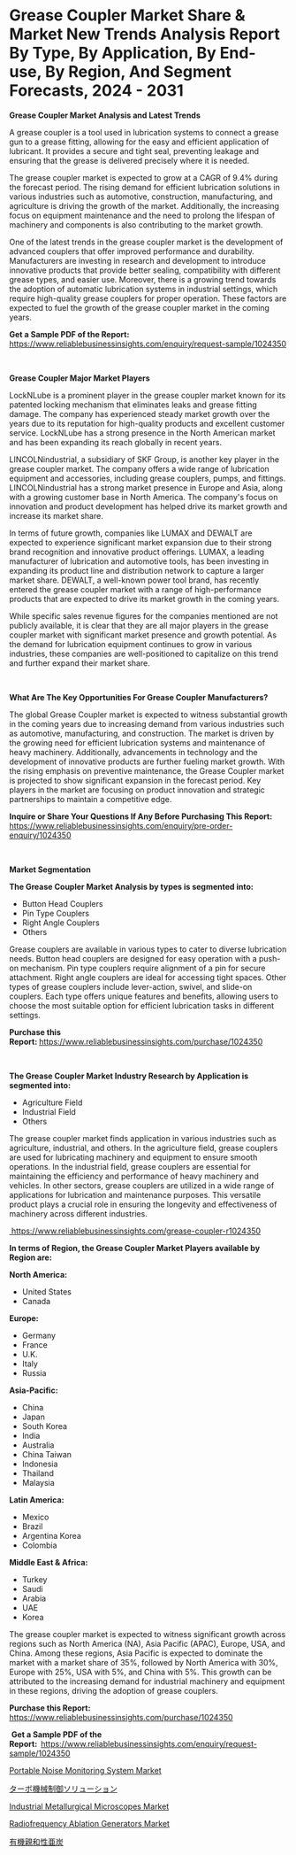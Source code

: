 <p><h1>Grease Coupler Market Share & Market New Trends Analysis Report By Type, By Application, By End-use, By Region, And Segment Forecasts, 2024 - 2031</h1></p><p><strong>Grease Coupler Market Analysis and Latest Trends</strong></p>
<p><p>A grease coupler is a tool used in lubrication systems to connect a grease gun to a grease fitting, allowing for the easy and efficient application of lubricant. It provides a secure and tight seal, preventing leakage and ensuring that the grease is delivered precisely where it is needed.</p><p>The grease coupler market is expected to grow at a CAGR of 9.4% during the forecast period. The rising demand for efficient lubrication solutions in various industries such as automotive, construction, manufacturing, and agriculture is driving the growth of the market. Additionally, the increasing focus on equipment maintenance and the need to prolong the lifespan of machinery and components is also contributing to the market growth.</p><p>One of the latest trends in the grease coupler market is the development of advanced couplers that offer improved performance and durability. Manufacturers are investing in research and development to introduce innovative products that provide better sealing, compatibility with different grease types, and easier use. Moreover, there is a growing trend towards the adoption of automatic lubrication systems in industrial settings, which require high-quality grease couplers for proper operation. These factors are expected to fuel the growth of the grease coupler market in the coming years.</p></p>
<p><strong>Get a Sample PDF of the Report:&nbsp;</strong> <a href="https://www.reliablebusinessinsights.com/enquiry/request-sample/1024350">https://www.reliablebusinessinsights.com/enquiry/request-sample/1024350</a></p>
<p>&nbsp;</p>
<p><strong>Grease Coupler Major Market Players</strong></p>
<p><p>LockNLube is a prominent player in the grease coupler market known for its patented locking mechanism that eliminates leaks and grease fitting damage. The company has experienced steady market growth over the years due to its reputation for high-quality products and excellent customer service. LockNLube has a strong presence in the North American market and has been expanding its reach globally in recent years.</p><p>LINCOLNindustrial, a subsidiary of SKF Group, is another key player in the grease coupler market. The company offers a wide range of lubrication equipment and accessories, including grease couplers, pumps, and fittings. LINCOLNindustrial has a strong market presence in Europe and Asia, along with a growing customer base in North America. The company's focus on innovation and product development has helped drive its market growth and increase its market share.</p><p>In terms of future growth, companies like LUMAX and DEWALT are expected to experience significant market expansion due to their strong brand recognition and innovative product offerings. LUMAX, a leading manufacturer of lubrication and automotive tools, has been investing in expanding its product line and distribution network to capture a larger market share. DEWALT, a well-known power tool brand, has recently entered the grease coupler market with a range of high-performance products that are expected to drive its market growth in the coming years.</p><p>While specific sales revenue figures for the companies mentioned are not publicly available, it is clear that they are all major players in the grease coupler market with significant market presence and growth potential. As the demand for lubrication equipment continues to grow in various industries, these companies are well-positioned to capitalize on this trend and further expand their market share.</p></p>
<p>&nbsp;</p>
<p><strong>What Are The Key Opportunities For Grease Coupler Manufacturers?</strong></p>
<p><p>The global Grease Coupler market is expected to witness substantial growth in the coming years due to increasing demand from various industries such as automotive, manufacturing, and construction. The market is driven by the growing need for efficient lubrication systems and maintenance of heavy machinery. Additionally, advancements in technology and the development of innovative products are further fueling market growth. With the rising emphasis on preventive maintenance, the Grease Coupler market is projected to show significant expansion in the forecast period. Key players in the market are focusing on product innovation and strategic partnerships to maintain a competitive edge.</p></p>
<p><strong>Inquire or Share Your Questions If Any Before Purchasing This Report:</strong> <a href="https://www.reliablebusinessinsights.com/enquiry/pre-order-enquiry/1024350">https://www.reliablebusinessinsights.com/enquiry/pre-order-enquiry/1024350</a></p>
<p>&nbsp;</p>
<p><strong>Market Segmentation</strong></p>
<p><strong>The Grease Coupler Market Analysis by types is segmented into:</strong></p>
<p><ul><li>Button Head Couplers</li><li>Pin Type Couplers</li><li>Right Angle Couplers</li><li>Others</li></ul></p>
<p><p>Grease couplers are available in various types to cater to diverse lubrication needs. Button head couplers are designed for easy operation with a push-on mechanism. Pin type couplers require alignment of a pin for secure attachment. Right angle couplers are ideal for accessing tight spaces. Other types of grease couplers include lever-action, swivel, and slide-on couplers. Each type offers unique features and benefits, allowing users to choose the most suitable option for efficient lubrication tasks in different settings.</p></p>
<p><strong>Purchase this Report:&nbsp;</strong><a href="https://www.reliablebusinessinsights.com/purchase/1024350">https://www.reliablebusinessinsights.com/purchase/1024350</a></p>
<p>&nbsp;</p>
<p><strong>The Grease Coupler Market Industry Research by Application is segmented into:</strong></p>
<p><ul><li>Agriculture Field</li><li>Industrial Field</li><li>Others</li></ul></p>
<p><p>The grease coupler market finds application in various industries such as agriculture, industrial, and others. In the agriculture field, grease couplers are used for lubricating machinery and equipment to ensure smooth operations. In the industrial field, grease couplers are essential for maintaining the efficiency and performance of heavy machinery and vehicles. In other sectors, grease couplers are utilized in a wide range of applications for lubrication and maintenance purposes. This versatile product plays a crucial role in ensuring the longevity and effectiveness of machinery across different industries.</p></p>
<p><a href="https://www.reliablebusinessinsights.com/grease-coupler-r1024350">&nbsp;https://www.reliablebusinessinsights.com/grease-coupler-r1024350</a></p>
<p><strong>In terms of Region, the Grease Coupler Market Players available by Region are:</strong></p>
<p>
    <p> <strong> North America: </strong>
        <ul>
            <li>United States</li>
            <li>Canada</li>
        </ul>
        </p> 
    <p> <strong> Europe: </strong>
        <ul>
            <li>Germany</li>
            <li>France</li>
            <li>U.K.</li>
            <li>Italy</li>
            <li>Russia</li>
        </ul>
        </p> 
    <p> <strong> Asia-Pacific: </strong>
        <ul>
            <li>China</li>
            <li>Japan</li>
            <li>South Korea</li>
            <li>India</li>
            <li>Australia</li>
            <li>China Taiwan</li>
            <li>Indonesia</li>
            <li>Thailand</li>
            <li>Malaysia</li>
        </ul>
        </p> 
    <p> <strong> Latin America: </strong>
        <ul>
            <li>Mexico</li>
            <li>Brazil</li>
            <li>Argentina Korea</li>
            <li>Colombia</li>
        </ul>
        </p> 
    <p> <strong> Middle East & Africa: </strong>
        <ul>
            <li>Turkey</li>
            <li>Saudi</li>
            <li>Arabia</li>
            <li>UAE</li>
            <li>Korea</li>
        </ul>
    </p>
    </p>
<p><p>The grease coupler market is expected to witness significant growth across regions such as North America (NA), Asia Pacific (APAC), Europe, USA, and China. Among these regions, Asia Pacific is expected to dominate the market with a market share of 35%, followed by North America with 30%, Europe with 25%, USA with 5%, and China with 5%. This growth can be attributed to the increasing demand for industrial machinery and equipment in these regions, driving the adoption of grease couplers.</p></p>
<p><strong>Purchase this Report: </strong><a href="https://www.reliablebusinessinsights.com/purchase/1024350">https://www.reliablebusinessinsights.com/purchase/1024350</a></p>
<p>&nbsp;<strong>Get a Sample PDF of the Report:&nbsp;&nbsp;</strong><a href="https://www.reliablebusinessinsights.com/enquiry/request-sample/1024350">https://www.reliablebusinessinsights.com/enquiry/request-sample/1024350</a></p>
<p><strong></strong></p>
<p><p><a href="https://www.linkedin.com/pulse/portable-noise-monitoring-system-market-growth-outlook-from-5pdwf?trackingId=FQEuNBJbC8ArOAr0X6WFVg%3D%3D">Portable Noise Monitoring System Market</a></p><p><a href="https://github.com/VinceMarvin1/Market-Research-Report-List-1/blob/main/7049750171048.md">ターボ機械制御ソリューション</a></p><p><a href="https://github.com/isharif044/Market-Research-Report-List-1/blob/main/industrial-metallurgical-microscopes-market.md">Industrial Metallurgical Microscopes Market</a></p><p><a href="https://www.linkedin.com/pulse/global-radiofrequency-ablation-generators-market-focus-application-cp4tf?trackingId=QVzJNLMcaMmu%2FchFkf%2B7%2FA%3D%3D">Radiofrequency Ablation Generators Market</a></p><p><a href="https://github.com/DayanaRunolfsdottir/Market-Research-Report-List-1/blob/main/6268425171049.md">有機親和性亜炭</a></p></p>